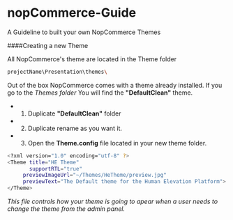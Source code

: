 # nopCommerce-Guide
A Guideline to built your own NopCommerce Themes

####Creating a new Theme

All NopCommerce's theme are located in the Theme folder
```sh
projectName\Presentation\themes\
```

Out of the box NopCommerce comes with a theme already installed. If you go to the *Themes folder* 
You will find the **"DefaultClean"** theme.

* 1. Duplicate **"DefaultClean"** folder
* 2. Duplicate rename as you want it.
* 3. Open the **Theme.config** file located in your new theme folder.
```sh
<?xml version="1.0" encoding="utf-8" ?>
<Theme title="HE Theme" 
	   supportRTL="true"
     previewImageUrl="~/Themes/HeTheme/preview.jpg"
     previewText="The Default theme for the Human Elevation Platform">
</Theme>
```

*This file controls how your theme is going to apear when a user needs to change the theme from the admin panel.*
